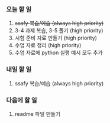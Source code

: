 ### 오늘 할 일
1. ~~ssafy 복습/예습 (always high priority)~~
2. 3-4 과제 복습, 3-5 풀기 (high priority)
3. 시험 준비 자료 만들기 (high priority)
4. 수업 자료 정리 (high priority)
5. 수업 자료에 python 실행 예시 모두 추가

### 내일 할 일
1. ssafy 복습/예습 (always high priority)

### 다음에 할 일
1. readme 파일 만들기